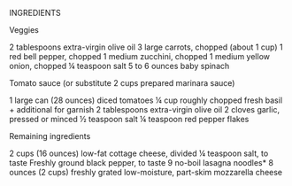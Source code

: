 INGREDIENTS


Veggies

2 tablespoons extra-virgin olive oil
3 large carrots, chopped (about 1 cup)
1 red bell pepper, chopped
1 medium zucchini, chopped
1 medium yellow onion, chopped
¼ teaspoon salt
5 to 6 ounces baby spinach


Tomato sauce (or substitute 2 cups prepared marinara sauce)

1 large can (28 ounces) diced tomatoes
¼ cup roughly chopped fresh basil + additional for garnish
2 tablespoons extra-virgin olive oil
2 cloves garlic, pressed or minced
½ teaspoon salt
¼ teaspoon red pepper flakes


Remaining ingredients

2 cups (16 ounces) low-fat cottage cheese, divided
¼ teaspoon salt, to taste
Freshly ground black pepper, to taste
9 no-boil lasagna noodles*
8 ounces (2 cups) freshly grated low-moisture, part-skim mozzarella cheese